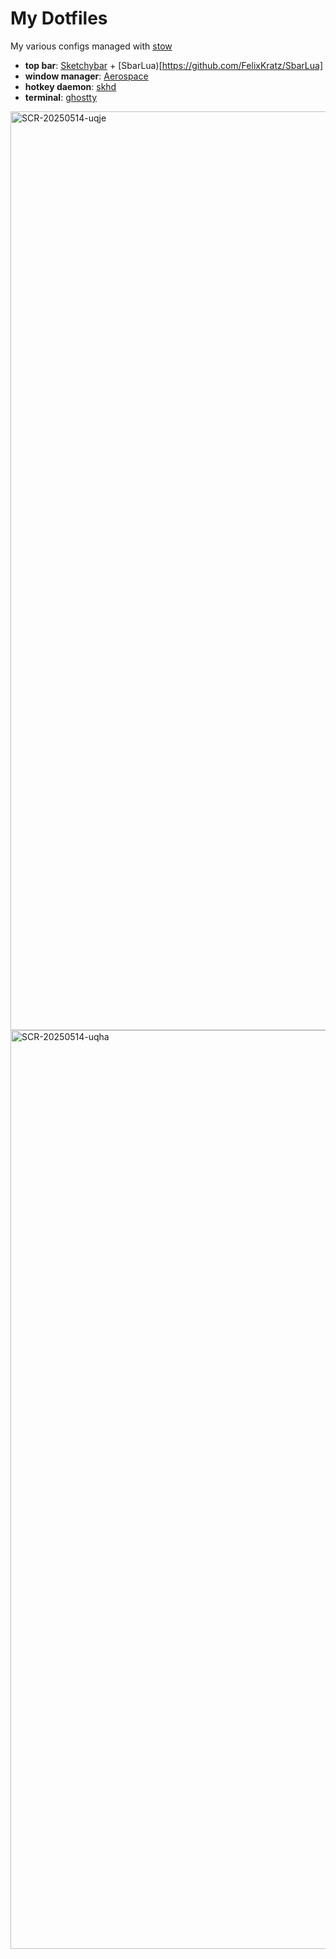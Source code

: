 # My Dotfiles
My various configs managed with [stow](https://www.youtube.com/watch?v=NoFiYOqnC4o)

- **top bar**: [Sketchybar](https://github.com/FelixKratz/SketchyBar) + [SbarLua)[https://github.com/FelixKratz/SbarLua]
- **window manager**: [Aerospace](https://github.com/nikitabobko/AeroSpace)
- **hotkey daemon**: [skhd](https://github.com/koekeishiya/skhd)
- **terminal**: [ghostty](https://github.com/ghostty-org/ghostty)
<img width="1470" alt="SCR-20250514-uqje" src="https://github.com/user-attachments/assets/0c54652d-b852-4e08-a2d3-3999346b99fb" />
<img width="1470" alt="SCR-20250514-uqha" src="https://github.com/user-attachments/assets/a3423e8c-b47c-4eee-83bc-cf06e50df225" />
